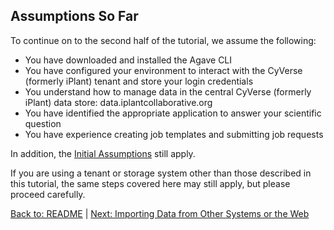## Assumptions So Far

To continue on to the second half of the tutorial, we assume the following:

* You have downloaded and installed the Agave CLI
* You have configured your environment to interact with the CyVerse (formerly iPlant) tenant and store your login credentials
* You understand how to manage data in the central CyVerse (formerly iPlant) data store: data.iplantcollaborative.org
* You have identified the appropriate application to answer your scientific question
* You have experience creating job templates and submitting job requests

In addition, the [Initial Assumptions](initial_assumptions.md) still apply.

If you are using a tenant or storage system other than those described in this tutorial, the same steps covered here may still apply, but please proceed carefully.

[Back to: README](../README.md) | [Next: Importing Data from Other Systems or the Web](importing_data.md)

